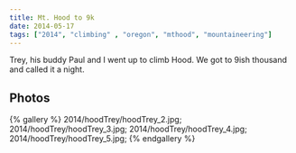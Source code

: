 ```yaml
---
title: Mt. Hood to 9k
date: 2014-05-17
tags: ["2014", "climbing" , "oregon", "mthood", "mountaineering"]
---
```


Trey, his buddy Paul and I went up to climb Hood.  We got to 9ish thousand and called it a night.

## Photos


{% gallery %}
2014/hoodTrey/hoodTrey_2.jpg;
2014/hoodTrey/hoodTrey_3.jpg;
2014/hoodTrey/hoodTrey_4.jpg;
2014/hoodTrey/hoodTrey_5.jpg;
{% endgallery %}
